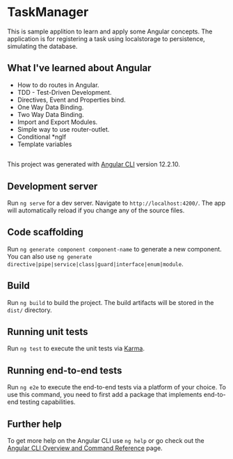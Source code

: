 # TaskManager

This is sample applition to learn and apply some Angular concepts. The application is for registering a task using localstorage to persistence, simulating the database.

## What I've learned about Angular
- How to do routes in Angular.
- TDD - Test-Driven Development.
- Directives, Event and Properties bind.
- One Way Data Binding.
- Two Way Data Binding.
- Import and Export Modules.
- Simple way to use router-outlet.
- Conditional *ngIf
- Template variables

##

This project was generated with [Angular CLI](https://github.com/angular/angular-cli) version 12.2.10.

## Development server

Run `ng serve` for a dev server. Navigate to `http://localhost:4200/`. The app will automatically reload if you change any of the source files.

## Code scaffolding

Run `ng generate component component-name` to generate a new component. You can also use `ng generate directive|pipe|service|class|guard|interface|enum|module`.

## Build

Run `ng build` to build the project. The build artifacts will be stored in the `dist/` directory.

## Running unit tests

Run `ng test` to execute the unit tests via [Karma](https://karma-runner.github.io).

## Running end-to-end tests

Run `ng e2e` to execute the end-to-end tests via a platform of your choice. To use this command, you need to first add a package that implements end-to-end testing capabilities.

## Further help

To get more help on the Angular CLI use `ng help` or go check out the [Angular CLI Overview and Command Reference](https://angular.io/cli) page.
